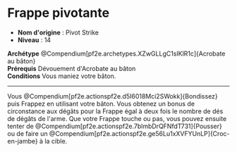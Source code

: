 # Frappe pivotante

 * **Nom d'origine** : Pivot Strike
 * **Niveau** : 14


<p><span><strong>Archétype</strong> @Compendium[pf2e.archetypes.XZwGLLgC1sIKlR1c]{Acrobate au bâton}<br><strong>Prérequis</strong> Dévouement d'Acrobate au bâton<br><strong>Conditions</strong> Vous maniez votre bâton.<br></span></p>
<hr>
<p>Vous @Compendium[pf2e.actionspf2e.d5I6018Mci2SWokk]{Bondissez} puis Frappez en utilisant votre bâton. Vous obtenez un bonus de circonstance aux dégâts pour la Frappe égal à deux fois le nombre de dés de dégâts de l'arme. Que votre Frappe touche ou pas, vous pouvez ensuite tenter de @Compendium[pf2e.actionspf2e.7blmbDrQFNfdT731]{Pousser} ou de faire un @Compendium[pf2e.actionspf2e.ge56Lu1xXVFYUnLP]{Croc-en-jambe} à la cible.&nbsp;</p>